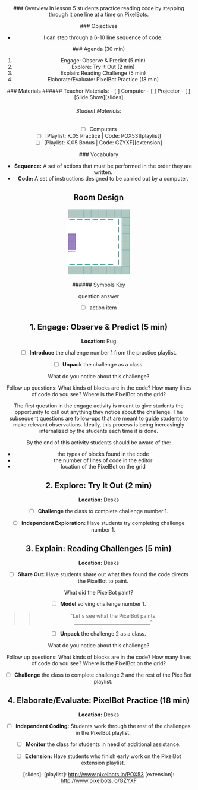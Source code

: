 <header class='header' title='Step It Up' subtitle='Lesson 05'/>

<notable>
<iconp src='/icons/activity.png'>### Overview</iconp>
In lesson 5 students practice reading code by stepping through it one line at a time on PixelBots.

<iconp src='/icons/objectives.png'>### Objectives</iconp>
- I can step through a 6-10 line sequence of code.

<iconp src='/icons/agenda.png'>### Agenda (30 min)</iconp>
1. Engage: Observe & Predict (5 min)
1. Explore: Try It Out (2 min)
1. Explain: Reading Challenge (5 min)
1. Elaborate/Evaluate: PixelBot Practice (18 min)

<note>
<iconp src='/icons/materials.png'>### Materials</iconp>
###### Teacher Materials:
- [ ] Computer
- [ ] Projector
- [ ] [Slide Show][slides]

###### Student Materials:
- [ ] Computers
- [ ] [Playlist: K.05 Practice | Code: POX53][playlist]
- [ ] [Playlist: K.05 Bonus | Code: GZYXF][extension]

<iconp src='/icons/vocab.png'>### Vocabulary</iconp>
- **Sequence:** A set of actions that must be performed in the order they are written.
- **Code:** A set of instructions designed to be carried out by a computer.
</note>

<pagebreak/>

## Room Design

![room](/images/layout-online.png)

<note borderLeft='2px solid green' mt='2em'>
###### Symbols Key

<iconp ml='1.65em' type='question'>question</iconp>
<iconp ml='1.65em' type='answer'>answer</iconp>
- [ ] action item
</note>

<pagebreak/>

## 1. Engage: Observe & Predict (5 min)
**Location:** Rug

- [ ] **Introduce** the challenge number 1 from the practice playlist.

- [ ] **Unpack** the challenge as a class.

<iconp type='question'>What do you notice about this challenge?</iconp>

Follow up questions:
  <iconp type='question'>What kinds of blocks are in the code?</iconp>
  <iconp type='question'>How many lines of code do you see?</iconp>
  <iconp type='question'>Where is the PixelBot on the grid?</iconp>

  <note type='tip'>The first question in the engage activity is meant to give students the opportunity to call out anything they notice about the challenge. The subsequent questions are follow-ups that are meant to guide students to make relevant observations. Ideally, this process is being increasingly internalized by the students each time it is done.

  By the end of this activity students should be aware of the:
  - the types of blocks found in the code
  - the number of lines of code in the editor
  - location of the PixelBot on the grid</note>

## 2. Explore: Try It Out (2 min)
**Location:** Desks

- [ ] **Challenge** the class to complete challenge number 1.

- [ ] **Independent Exploration:** Have students try completing challenge number 1.

## 3. Explain: Reading Challenges (5 min)
**Location:** Desks

- [ ] **Share Out:** Have students share out what they found the code directs the PixelBot to paint.

<iconp type='question'>What did the PixelBot paint?</iconp>

- [ ] **Model** solving challenge number 1.
>>"Let's see what the PixelBot paints. ________________________________"

- [ ] **Unpack** the challenge 2 as a class.

<iconp type='question'>What do you notice about this challenge?</iconp>

Follow up questions:
  <iconp type='question'>What kinds of blocks are in the code?</iconp>
  <iconp type='question'>How many lines of code do you see?</iconp>
  <iconp type='question'>Where is the PixelBot on the grid?</iconp>

- [ ] **Challenge** the class to complete challenge 2 and the rest of the PixelBot playlist.

## 4. Elaborate/Evaluate: PixelBot Practice (18 min)
**Location:** Desks

- [ ] **Independent Coding:** Students work through the rest of the challenges in the PixelBot playlist.

- [ ] **Monitor** the class for students in need of additional assistance.

- [ ] **Extension:** Have students who finish early work on the PixelBot extension playlist.
</notable>

[slides]:
[playlist]: http://www.pixelbots.io/POX53
[extension]: http://www.pixelbots.io/GZYXF
